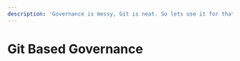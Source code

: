```yaml
---
description: 'Governance is messy, Git is neat. So lets use it for that!'
---
```


# Git Based Governance

## 

